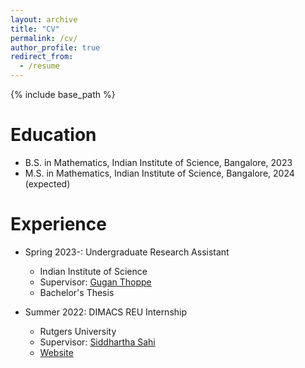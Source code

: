```yaml
---
layout: archive
title: "CV"
permalink: /cv/
author_profile: true
redirect_from:
  - /resume
---
```


{% include base_path %}

Education
======
* B.S. in Mathematics, Indian Institute of Science, Bangalore, 2023
* M.S. in Mathematics, Indian Institute of Science, Bangalore, 2024 (expected)

Experience
======
* Spring 2023-: Undergraduate Research Assistant
  * Indian Institute of Science
  * Supervisor: [Gugan Thoppe](https://sites.google.com/site/gugancth/)
  * Bachelor's Thesis

* Summer 2022: DIMACS REU Internship
  * Rutgers University
  * Supervisor: [Siddhartha Sahi](https://sites.math.rutgers.edu/~sahi/)
  * [Website](http://reu.dimacs.rutgers.edu/~md1729/)
 
